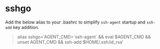 # sshgo
Add the below alias to your .bashrc to simplify `ssh-agent` startup and `ssh-add` key addition.
> alias sshgo='AGENT\_CMD=\`ssh-agent\` && eval $AGENT\_CMD && unset AGENT\_CMD && ssh-add $HOME/.ssh/id_rsa'
